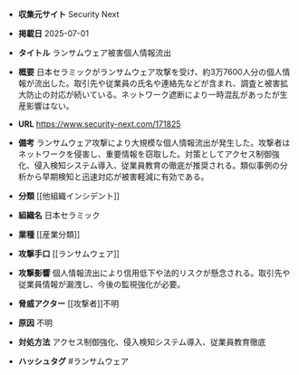 - **収集元サイト**
Security Next

- **掲載日**
2025-07-01

- **タイトル**
ランサムウェア被害個人情報流出

- **概要**
日本セラミックがランサムウェア攻撃を受け、約3万7600人分の個人情報が流出した。取引先や従業員の氏名や連絡先などが含まれ、調査と被害拡大防止の対応が続いている。ネットワーク遮断により一時混乱があったが生産影響はない。

- **URL**
https://www.security-next.com/171825

- **備考**
ランサムウェア攻撃により大規模な個人情報流出が発生した。攻撃者はネットワークを侵害し、重要情報を窃取した。対策としてアクセス制御強化、侵入検知システム導入、従業員教育の徹底が推奨される。類似事例の分析から早期検知と迅速対応が被害軽減に有効である。

- **分類**
[[他組織インシデント]]

- **組織名**
日本セラミック

- **業種**
[[産業分類]]

- **攻撃手口**
[[ランサムウェア]]

- **攻撃影響**
個人情報流出により信用低下や法的リスクが懸念される。取引先や従業員情報が漏洩し、今後の監視強化が必要。

- **脅威アクター**
[[攻撃者]]不明

- **原因**
不明

- **対処方法**
アクセス制御強化、侵入検知システム導入、従業員教育徹底

- **ハッシュタグ**
#ランサムウェア
